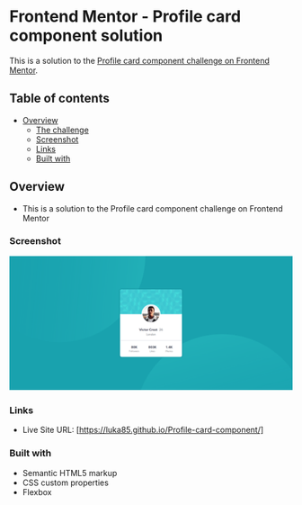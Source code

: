 # Frontend Mentor - Profile card component solution

This is a solution to the [Profile card component challenge on Frontend Mentor](https://www.frontendmentor.io/challenges/profile-card-component-cfArpWshJ).
## Table of contents

- [Overview](#overview)
  - [The challenge](#the-challenge)
  - [Screenshot](#screenshot)
  - [Links](#links)
  - [Built with](#built-with)

## Overview

- This is a solution to the Profile card component challenge on Frontend Mentor

### Screenshot

![](./final-version-desktop.png)

### Links

- Live Site URL: [https://luka85.github.io/Profile-card-component/]

### Built with

- Semantic HTML5 markup
- CSS custom properties
- Flexbox



